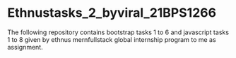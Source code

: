 # Ethnustasks_2_byviral_21BPS1266
The following repository contains bootstrap tasks 1 to 6 and javascript tasks 1 to 8 given by ethnus mernfullstack global internship program to me as assignment.
